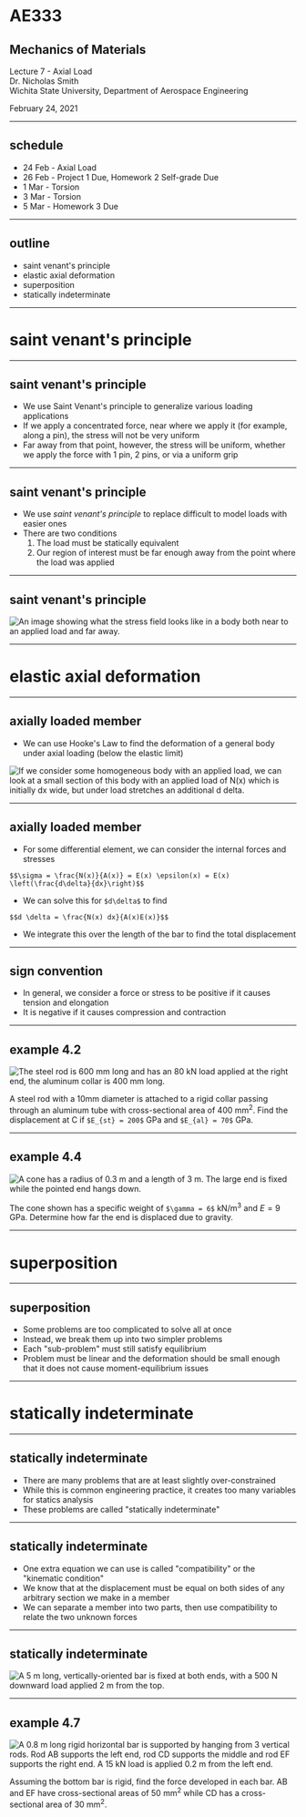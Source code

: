 # AE333
## Mechanics of Materials
Lecture 7 - Axial Load<br/>
Dr. Nicholas Smith<br/>
Wichita State University, Department of Aerospace Engineering

February 24, 2021

----
## schedule

- 24 Feb - Axial Load
- 26 Feb - Project 1 Due, Homework 2 Self-grade Due
- 1 Mar - Torsion
- 3 Mar - Torsion
- 5 Mar - Homework 3 Due

----
## outline

- saint venant's principle
- elastic axial deformation
- superposition
- statically indeterminate

---
# saint venant's principle

----
## saint venant's principle

-   We use Saint Venant's principle to generalize various loading applications
-   If we apply a concentrated force, near where we apply it (for example, along a pin), the stress will not be very uniform
-   Far away from that point, however, the stress will be uniform, whether we apply the force with 1 pin, 2 pins, or via a uniform grip

----
## saint venant's principle

-   We use *saint venant's principle* to replace difficult to model loads with easier ones
-   There are two conditions
    1.  The load must be statically equivalent
    2.  Our region of interest must be far enough away from the point where the load was applied

----
## saint venant's principle

![An image showing what the stress field looks like in a body both near to an applied load and far away.](../images/st-venant.jpg)

---
# elastic axial deformation

----
## axially loaded member

-   We can use Hooke's Law to find the deformation of a general body under axial loading (below the elastic limit)

![If we consider some homogeneous body with an applied load, we can look at a small section of this body with an applied load of N(x) which is initially dx wide, but under load stretches an additional d delta.](../images/axial-load.jpg)

----
## axially loaded member

-   For some differential element, we can consider the internal forces and stresses

`$$\sigma = \frac{N(x)}{A(x)} = E(x) \epsilon(x) = E(x) \left(\frac{d\delta}{dx}\right)$$`

-   We can solve this for `$d\delta$` to find

`$$d \delta = \frac{N(x) dx}{A(x)E(x)}$$`

-   We integrate this over the length of the bar to find the total displacement

----
## sign convention

-   In general, we consider a force or stress to be positive if it causes tension and elongation
-   It is negative if it causes compression and contraction

----
## example 4.2

![The steel rod is 600 mm long and has an 80 kN load applied at the right end, the aluminum collar is 400 mm long.](../images/example-4-2.jpg) <!-- .element width="60%" -->

A steel rod with a 10mm diameter is attached to a rigid collar passing through an aluminum tube with cross-sectional area of 400 mm<sup>2</sup>. Find the displacement at C if `$E_{st} = 200$` GPa and `$E_{al} = 70$` GPa.

----
## example 4.4

<div class="left">

![A cone has a radius of 0.3 m and a length of 3 m. The large end is fixed while the pointed end hangs down.](../images/example-4-4.jpg) <!-- .element width="60%" -->

</div>

<div class="right">

The cone shown has a specific weight of `$\gamma = 6$` kN/m<sup>3</sup> and $E=9$ GPa.
Determine how far the end is displaced due to gravity.

</div>

---
# superposition

----
## superposition

-   Some problems are too complicated to solve all at once
-   Instead, we break them up into two simpler problems
-   Each "sub-problem" must still satisfy equilibrium
-   Problem must be linear and the deformation should be small enough that it does not cause moment-equilibrium issues

---
# statically indeterminate

----
## statically indeterminate

-   There are many problems that are at least slightly over-constrained
-   While this is common engineering practice, it creates too many variables for statics analysis
-   These problems are called "statically indeterminate"

----
## statically indeterminate

-   One extra equation we can use is called "compatibility" or the "kinematic condition"
-   We know that at the displacement must be equal on both sides of any arbitrary section we make in a member
-   We can separate a member into two parts, then use compatibility to relate the two unknown forces

----
## statically indeterminate

![A 5 m long, vertically-oriented bar is fixed at both ends, with a 500 N downward load applied 2 m from the top.](../images/statically-indeterminate.jpg) <!-- .element width="25%" -->

----
## example 4.7

<div class="left">

![A 0.8 m long rigid horizontal bar is supported by hanging from 3 vertical rods. Rod AB supports the left end, rod CD supports the middle and rod EF supports the right end. A 15 kN load is applied 0.2 m from the left end.](../images/example-4-7.jpg)

</div>

<div class="right">

Assuming the bottom bar is rigid, find the force developed in each bar.
AB and EF have cross-sectional areas of 50 mm<sup>2</sup> while CD has a cross-sectional area of 30 mm<sup>2</sup>.

</div>
